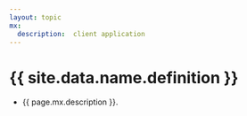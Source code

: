 ```yaml
---
layout: topic
mx:
  description:  client application
---
```


# {{ site.data.name.definition }}
- {{ page.mx.description }}.
